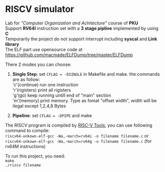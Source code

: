 # RISCV simulator
Lab for  *"Computer Organization and Achitecture"* course of **PKU**  \
Support **RV64I** instruction set with a **3 stage pipline** implemented by using **C**  \
Temporarily the  project do not support interrupt including **syscal** and **Link library**  \
The ELF part use opensource code at https://github.com/macmade/ELFDump/tree/master/ELFDump

There 2 modes you can choose:
1. **Single Step**:  set ```CFLAG = -DSINGLE``` in Makefile and make. the commands are as follow:  \
'c'(continue) run one instruction  \
'r'(rigisters) print all rigisters  \
'g'(go) keep running untill end of "main" section  \
'm'(memory) print memory. Type as fomat "offset width", width will be ilegal except 1,2,4,8 Bytes

2. **Pipeline**: set ```CFLAG = -DPIPE``` and make

The RISCV program is compiled by [RISC-V Tools](https://github.com/riscv/riscv-tools), you can use following command to compile: \
```riscv64-unkown-elf-gcc -Wa,-march=rv64i -o filename filename.c```
or
```riscv64-unkown-elf-gcc -Wa,-march=rv64g -o filename filename.c``` (for rv64M instructions)

To run this project, you need:\
```make```\
```./riscv filename```
